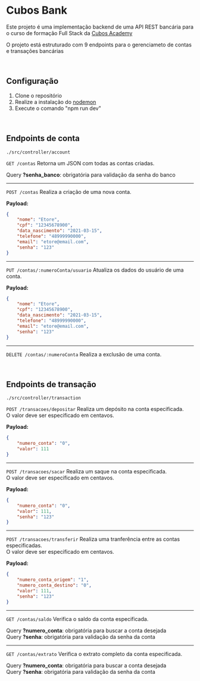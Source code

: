 # Cubos Bank
Este projeto é uma implementação backend de uma API REST bancária para o curso de formação Full Stack da [Cubos Academy](https://cubos.academy)

O projeto está estruturado com 9 endpoints para o gerenciameto de contas e transações bancárias 

<br>

## Configuração
1. Clone o repositório
2. Realize a instalação do [nodemon]([https://www.google.com](https://www.npmjs.com/package/nodemon))
3. Execute o comando "npm run dev"

<br>

## Endpoints de conta <br>
```
./src/controller/account
```

`GET /contas` Retorna um JSON com todas as contas criadas.

Query **?senha_banco**: obrigatória para validação da senha do banco

---

`POST /contas` Realiza a criação de uma nova conta.

**Payload:** <br>
``` json
{
	"nome": "Etore",
	"cpf": "12345678900",
	"data_nascimento": "2021-03-15",
	"telefone": "48999990000",
	"email": "etore@email.com",
	"senha": "123"
}
```

---

`PUT /contas/:numeroConta/usuario` Atualiza os dados do usuário de uma conta.

**Payload:** <br>
``` json
{
	"nome": "Etore",
	"cpf": "12345678900",
	"data_nascimento": "2021-03-15",
	"telefone": "48999990000",
	"email": "etore@email.com",
	"senha": "123"
}
```

---

`DELETE /contas/:numeroConta` Realiza a exclusão de uma conta.

<br>

## Endpoints de transação <br>
```
./src/controller/transaction
```

`POST /transacoes/depositar` Realiza um depósito na conta especificada.<br>
O valor deve ser especificado em centavos.

**Payload:** <br>
``` json
{
	"numero_conta": "0",
	"valor": 111
}
```

---

`POST /transacoes/sacar` Realiza um saque na conta especificada.<br>
O valor deve ser especificado em centavos.

**Payload:** <br>
``` json
{
	"numero_conta": "0",
	"valor": 111,
	"senha": "123"
}
```

---

`POST /transacoes/transferir` Realiza uma tranferência entre as contas especificadas.<br>
O valor deve ser especificado em centavos.

**Payload:** <br>
``` json
{
	"numero_conta_origem": "1",
	"numero_conta_destino": "0",
	"valor": 111,
	"senha": "123"
}
```

---

`GET /contas/saldo` Verifica o saldo da conta especificada.

Query **?numero_conta**: obrigatória para buscar a conta desejada
<br>
Query **?senha**: obrigatória para validação da senha da conta

---

`GET /contas/extrato` Verifica o extrato completo da conta especificada.

Query **?numero_conta**: obrigatória para buscar a conta desejada
<br>
Query **?senha**: obrigatória para validação da senha da conta
